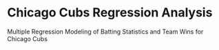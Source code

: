 # Chicago Cubs Regression Analysis
Multiple Regression Modeling of Batting Statistics and Team Wins for Chicago Cubs
